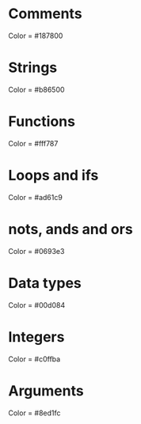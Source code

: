 # Comments

  Color = #187800
  
# Strings

  Color = #b86500
  
# Functions

  Color = #fff787
  
# Loops and ifs

  Color = #ad61c9
  
# nots, ands and ors

  Color = #0693e3
  
# Data types

  Color = #00d084
  
# Integers

  Color = #c0ffba
  
# Arguments

  Color = #8ed1fc
